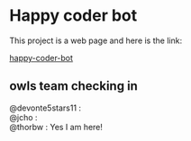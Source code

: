 

# Happy coder bot



This project is a web page and here is the link:


[happy-coder-bot](https://thorbw.github.io/happy-coder-bot/)


## owls team checking in

@devonte5stars11 :  
@jcho   :   
@thorbw : Yes I am here!
